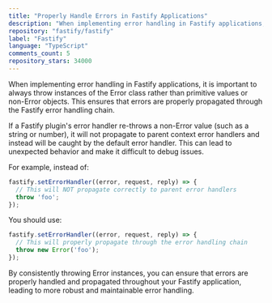 ```yaml
---
title: "Properly Handle Errors in Fastify Applications"
description: "When implementing error handling in Fastify applications, it is important to always throw instances of the Error class rather than primitive values or non-Error objects. This ensures that errors are properly propagated through the Fastify error handling chain."
repository: "fastify/fastify"
label: "Fastify"
language: "TypeScript"
comments_count: 5
repository_stars: 34000
---
```


When implementing error handling in Fastify applications, it is important to always throw instances of the Error class rather than primitive values or non-Error objects. This ensures that errors are properly propagated through the Fastify error handling chain.

If a Fastify plugin's error handler re-throws a non-Error value (such as a string or number), it will not propagate to parent context error handlers and instead will be caught by the default error handler. This can lead to unexpected behavior and make it difficult to debug issues.

For example, instead of:
```typescript
fastify.setErrorHandler((error, request, reply) => {
  // This will NOT propagate correctly to parent error handlers
  throw 'foo';
});
```

You should use:
```typescript
fastify.setErrorHandler((error, request, reply) => {
  // This will properly propagate through the error handling chain
  throw new Error('foo');
});
```

By consistently throwing Error instances, you can ensure that errors are properly handled and propagated throughout your Fastify application, leading to more robust and maintainable error handling.